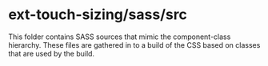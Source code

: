 # ext-touch-sizing/sass/src

This folder contains SASS sources that mimic the component-class hierarchy. These files
are gathered in to a build of the CSS based on classes that are used by the build.
